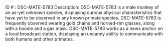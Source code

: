 ID # : DSC-MATE-5783
Description: DSC-MATE-5783 is a male monkey of an as-yet unknown species, displaying curious physical characteristics that have yet to be observed in any known primate species. DSC-MATE-5783 is frequently observed wearing gold chains and horned-rim glasses, along with a hoodie and a gas mask. DSC-MATE-5783 works as a news anchor on a local broadcast station, displaying an uncanny ability to communicate with both humans and other primates.